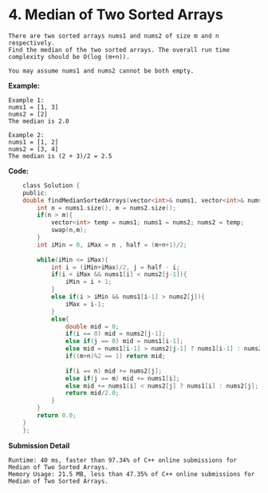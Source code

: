 # 4. Median of Two Sorted Arrays
    There are two sorted arrays nums1 and nums2 of size m and n respectively.
    Find the median of the two sorted arrays. The overall run time complexity should be O(log (m+n)).

    You may assume nums1 and nums2 cannot be both empty.

**Example:**

    Example 1:
    nums1 = [1, 3]
    nums2 = [2]
    The median is 2.0

    Example 2:
    nums1 = [1, 2]
    nums2 = [3, 4]
    The median is (2 + 3)/2 = 2.5

**Code:**
``` C
    class Solution {
    public:
    double findMedianSortedArrays(vector<int>& nums1, vector<int>& nums2) {
        int n = nums1.size(), m = nums2.size();
        if(n > m){
            vector<int> temp = nums1; nums1 = nums2; nums2 = temp;
            swap(n,m);
        }
        int iMin = 0, iMax = n , half = (m+n+1)/2;
        
        while(iMin <= iMax){
            int i = (iMin+iMax)/2, j = half - i;
            if(i < iMax && nums1[i] < nums2[j-1]){
                iMin = i + 1;
            }
            else if(i > iMin && nums1[i-1] > nums2[j]){
                iMax = i-1;
            }
            else{
                double mid = 0;
                if(i == 0) mid = nums2[j-1];
                else if(j == 0) mid = nums1[i-1];
                else mid = nums1[i-1] > nums2[j-1] ? nums1[i-1] : nums2[j-1];
                if((m+n)%2 == 1) return mid;
                
                if(i == n) mid += nums2[j];
                else if(j == m) mid += nums1[i];
                else mid += nums1[i] < nums2[j] ? nums1[i] : nums2[j];
                return mid/2.0;
            }
        }
        return 0.0;
    }
    };
```

**Submission Detail**

    Runtime: 40 ms, faster than 97.34% of C++ online submissions for Median of Two Sorted Arrays.
    Memory Usage: 21.5 MB, less than 47.35% of C++ online submissions for Median of Two Sorted Arrays.